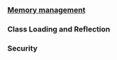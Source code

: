 
### [Memory management](https://xkx9431.github.io/dev-notes-java/jvm/mm-overview/)
### Class Loading and Reflection
### Security
